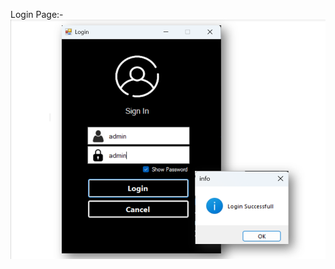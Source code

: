 Login Page:-
![image](https://github.com/AbhayMParmar/Billing-Software/blob/master/Login.png?raw=true)
